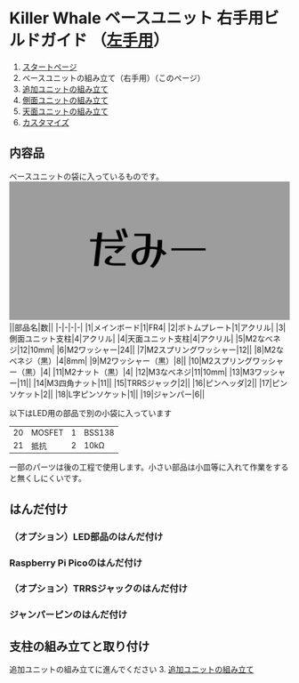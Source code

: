 # Killer Whale ベースユニット 右手用ビルドガイド （[左手用](../左手用/ベースユニット.md)）

1. [スタートページ](../README.md)
2. ベースユニットの組み立て（右手用）（このページ）
3. [追加ユニットの組み立て](../右手用/追加ユニット.md)
4. [側面ユニットの組み立て](../右手用/側面ユニット.md)
5.  [天面ユニットの組み立て](../右手用/天面ユニット.md)
6.  [カスタマイズ](../右手用/カスタマイズ.md)

## 内容品
ベースユニットの袋に入っているものです。
![ダミーキャプション ベース部品](../img/IMG_.jpeg)  
||部品名|数||
|-|-|-|-|
|1|メインボード|1|FR4|
|2|ボトムプレート|1|アクリル|
|3|側面ユニット支柱|4|アクリル|
|4|天面ユニット支柱|4|アクリル|
|5|M2なべネジ|12|10mm|
|6|M2ワッシャー|24||
|7|M2スプリングワッシャー|12||
|8|M2なべネジ（黒）|4|8mm|
|9|M2ワッシャー（黒）|8||
|10|M2スプリングワッシャー（黒）|4|
|11|M2ナット（黒）|4|
|12|M3なべネジ|11|10mm|
|13|M3ワッシャー|11||
|14|M3四角ナット|11||
|15|TRRSジャック|2||
|16|ピンヘッダ|2||
|17|ピンソケット|2||
|18|L字ピンソケット|1||
|19|ジャンパー|6||

以下はLED用の部品で別の小袋に入っています
<table>
    <tr>
      <td>20</td>
      <td>MOSFET</td>
      <td>1</td>
      <td>BSS138</td>
    </tr>
    <tr>
      <td>21</td>
      <td>抵抗</td>
      <td>2</td>
      <td>10kΩ</td>
    </tr>
 </table>

一部のパーツは後の工程で使用します。小さい部品は小皿等に入れて作業をすると無くしにくいです。

## はんだ付け
### （オプション）LED部品のはんだ付け
### Raspberry Pi Picoのはんだ付け
### （オプション）TRRSジャックのはんだ付け
### ジャンパーピンのはんだ付け

## 支柱の組み立てと取り付け


追加ユニットの組み立てに進んでください
3. [追加ユニットの組み立て](../右手用/追加ユニット.md)
